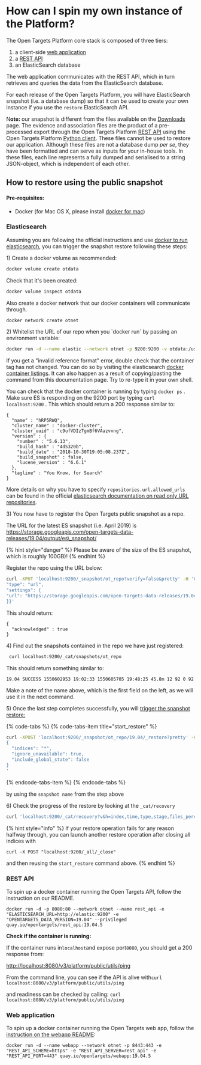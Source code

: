 # How can I spin my own instance of the Platform?

The Open Targets Platform core stack is composed of three tiers:

1. a client-side [web application](https://github.com/opentargets/webapp)
2. a [REST API](https://github.com/opentargets/rest_api)
3. an ElasticSearch database

The web application communicates with the REST API, which in turn retrieves and queries the data from the ElasticSearch database.

For each release of the Open Targets Platform, you will have ElasticSearch snapshot \(i.e. a database dump\) so that it can be used to create your own instance if you use the `restore` ElasticSearch API.

N**ote:** our snapshot is different from the files available on the [Downloads](http://www.targetvalidation.org/downloads/data) page. The evidence and association files are the product of a pre-processed export through the Open Targets Platform [REST API](https://docs.targetvalidation.org/tutorials/rest-api) using the Open Targets Platform [Python client](https://docs.targetvalidation.org/programmatic-access/python-client). These files cannot be used to restore our application. Although these files are not a database dump _per se_, they have been formatted and can serve as inputs for your in-house tools. In these files, each line represents a fully dumped and serialised to a string JSON-object, which is independent of each other.

## How to restore using the public snapshot

#### Pre-requisites:

* Docker \(for Mac OS X, please install [docker for mac](https://docs.docker.com/docker-for-mac/)\)

### Elasticsearch

Assuming you are following the official instructions and use [docker to run elasticsearch](https://www.elastic.co/guide/en/elasticsearch/reference/5.6/docker.html), you can trigger the snapshot restore following these steps:

1\) Create a docker volume as recommended:

```bash
docker volume create otdata
```

Check that it's been created:

```bash
docker volume inspect otdata
```

Also create a docker network that our docker containers will communicate through.

```bash
docker network create otnet
```

2\) Whitelist the URL of our repo when you \`docker run\` by passing an environment variable:

```bash
docker run -d --name elastic --network otnet -p 9200:9200 -v otdata:/usr/share/elasticsearch/data -e 'discovery.type=single-node' -e 'xpack.security.enabled=false' -e 'repositories.url.allowed_urls=https://storage.googleapis.com/*' docker.elastic.co/elasticsearch/elasticsearch:5.6.13
```

If you get a "invalid reference format" error, double check that the container tag has not changed. You can do so by visiting the elasticsearch [docker container listings](https://www.docker.elastic.co/). It can also happen as a result of copying/pasting the command from this documentation page. Try to re-type it in your own shell.

You can check that the docker container is running by typing `docker ps` . Make sure ES is responding on the 9200 port by typing `curl localhost:9200` . This which should return a 200 response similar to:

```text
{
  "name" : "hRP5RWQ",
  "cluster_name" : "docker-cluster",
  "cluster_uuid" : "c9ufVDIzTgmBf6VAazvvng",
  "version" : {
    "number" : "5.6.13",
    "build_hash" : "4d5320b",
    "build_date" : "2018-10-30T19:05:08.237Z",
    "build_snapshot" : false,
    "lucene_version" : "6.6.1"
  },
  "tagline" : "You Know, for Search"
}
```

More details on why you have to specify `repositories.url.allowed_urls` can be found in the official [elasticsearch documentation on read only URL repositories](https://www.elastic.co/guide/en/elasticsearch/reference/5.6/modules-snapshots.html#_read_only_url_repository).

3\) You now have to register the Open Targets public snapshot as a repo.

The URL for the latest ES snapshot \(i.e. April 2019\) is https://storage.googleapis.com/open-targets-data-releases/19.04/output/es\_snapshot/ 

{% hint style="danger" %}
Please be aware of the size of the ES snapshot, which is roughly 100GB\)!
{% endhint %}

Register the repo using the URL below:

```bash
curl -XPUT 'localhost:9200/_snapshot/ot_repo?verify=false&pretty' -H 'Content-Type: application/json' -d'{
"type": "url",
"settings": {
"url": "https://storage.googleapis.com/open-targets-data-releases/19.04/output/es_snapshot/"
}}'
```

This should return:

```text
{
  "acknowledged" : true
}
```

4\) Find out the snapshots contained in the repo we have just registered:

```bash
 curl localhost:9200/_cat/snapshots/ot_repo
```

This should return something similar to:

```text
19.04 SUCCESS 1550602953 19:02:33 1550605705 19:48:25 45.8m 12 92 0 92
```

Make a note of the name above, which is the first field on the left, as we will use it in the next command.

5\) Once the last step completes successfully, you will [trigger the snapshot restore:](https://www.elastic.co/guide/en/elasticsearch/reference/5.6/modules-snapshots.html#_restore)

{% code-tabs %}
{% code-tabs-item title="start\_restore" %}
```bash
curl -XPOST 'localhost:9200/_snapshot/ot_repo/19.04/_restore?pretty' -H 'Content-Type: application/json' -d'
{
  "indices": "*",
  "ignore_unavailable": true,
  "include_global_state": false
}
'

```
{% endcode-tabs-item %}
{% endcode-tabs %}

by using the `snapshot name` from the step above

6\) Check the progress of the restore by looking at the `_cat/recovery`

```bash
curl 'localhost:9200/_cat/recovery?v&h=index,time,type,stage,files_percent'
```

{% hint style="info" %}
If your restore operation fails for any reason halfway through, you can launch another restore operation after closing all indices with 

`curl -X POST "localhost:9200/_all/_close"`

and then reusing the `start_restore` command above.
{% endhint %}

### REST API

To spin up a docker container running the Open Targets API, follow the instruction on our README.

```text
docker run -d -p 8080:80 --network otnet --name rest_api -e "ELASTICSEARCH_URL=http://elastic:9200" -e "OPENTARGETS_DATA_VERSION=19.04" --privileged quay.io/opentargets/rest_api:19.04.5
```

**Check if the container is running:** 

If the container runs in`localhost`and expose port`8080`, you should get a 200 response from:

[http://localhost:8080/v3/platform/public/utils/ping](http://localhost:8080/v3/platform/public/utils/ping)

From the command line, you can see if the API is alive with`curl localhost:8080/v3/platform/public/utils/ping`

and readiness can be checked by calling: `curl localhost:8080/v3/platform/public/utils/ping`

### Web application

To spin up a docker container running the Open Targets web app, follow the [instruction on the webapp README](https://github.com/opentargets/webapp#deploy-using-our-docker-container):

```text
docker run -d --name webapp --network otnet -p 8443:443 -e "REST_API_SCHEME=https" -e "REST_API_SERVER=rest_api" -e "REST_API_PORT=443" quay.io/opentargets/webapp:19.04.5
```

